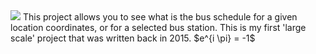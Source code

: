 <img src="https://render.githubusercontent.com/render/math?math=e^{i \pi} = -1">
This project allows you to see what is the bus schedule for a given location coordinates, or for a selected bus station.
This is my first 'large scale' project that was written back in 2015.
$e^{i \pi} = -1$
